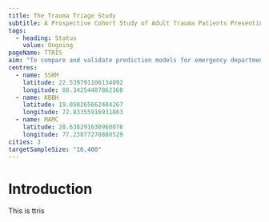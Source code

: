 ```yaml
---
title: The Trauma Triage Study
subtitle: A Prospective Cohort Study of Adult Trauma Patients Presenting to Emergency Departments in Urban India
tags:
  - heading: Status
    value: Ongoing
pageName: TTRIS
aim: "To compare and validate prediction models for emergency department trauma triage"
centres:
  - name: SSKM
    latitude: 22.539791106134892
    longitude: 88.34254487862368
  - name: KBBH
    latitude: 19.058265662484267 
    longitude: 72.83355916931863
  - name: MAMC
    latitude: 28.638291630960076 
    longitude: 77.23877270880529
cities: 3
targetSampleSize: "16,400"
---
```


# Introduction
This is ttris
